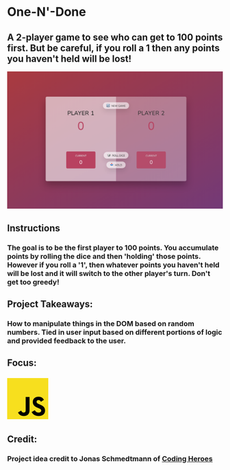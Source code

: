 # One-N'-Done
## A 2-player game to see who can get to 100 points first. But be careful, if you roll a 1 then any points you haven't held will be lost!
![One-N'-Done Preview](../../src/img/projects/previews/one-n-done.png)
## Instructions
### The goal is to be the first player to 100 points. You accumulate points by rolling the dice and then 'holding' those points. However if you roll a '1', then whatever points you haven't held will be lost and it will switch to the other player's turn. Don't get too greedy!
## Project Takeaways:
### How to manipulate things in the DOM based on random numbers. Tied in user input based on different portions of logic and provided feedback to the user.
## Focus:
### ![JavaScript Icon](../../src/img/js.png)
## Credit:
### Project idea credit to Jonas Schmedtmann of [Coding Heroes](https://codingheroes.io/)